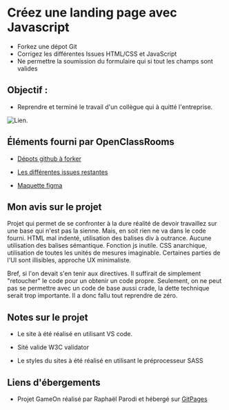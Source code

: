 # Créez une landing page avec Javascript

- Forkez une dépot Git
- Corrigez les différentes Issues HTML/CSS et JavaScript
- Ne permettre la soumission du formulaire qui si tout les champs sont valides

## Objectif :

- Reprendre et terminé le travail d'un collègue qui à quitté l'entreprise.

![Lien](https://user.oc-static.com/upload/2020/08/14/15974189716945_image2.png).


## Éléments fourni par OpenClassRooms

- [Dépots github à forker](https://github.com/OpenClassrooms-Student-Center/GameOn-website-FR/)

- [Les différentes issues restantes](https://github.com/OpenClassrooms-Student-Center/GameOn-website-FR/issues)

- [Maquette figma](https://www.figma.com/file/prxFGnSUoEhk6PTcMaJQim/UI-Design-GameOn-EN?node-id=0%3A1)

## Mon avis sur le projet

Projet qui permet de se confronter à la dure réalité de devoir travaillez sur une base qui n'est pas la sienne. Mais, en soit rien ne va dans le code fourni. HTML mal indenté, utilisation des balises div à outrance. Aucune utilisation des balises sémantique. Fonction js inutile. CSS anarchique, utilisation de toutes les unités de mesures imaginable. Certaines parties de l'UI sont illisibles, approche UX minimaliste.

Bref, si l'on devait s'en tenir aux directives. Il suffirait de simplement "retoucher" le code pour un obtenir un code propre. Seulement, on ne peut pas se permettre avec un code de base aussi crade, la dette technique serait trop importante. Il a donc fallu tout reprendre de zéro. 


## Notes sur le projet

- Le site à été réalisé en utilisant VS code.

- Sité valide W3C validator

- Le styles du sites à été réalisé en utilisant le préprocesseur SASS


## Liens d'ébergements

- Projet GameOn réalisé par Raphaël Parodi et hébergé sur [GitPages](https://raficraft.github.io/OCR_P4_GameOn/)
